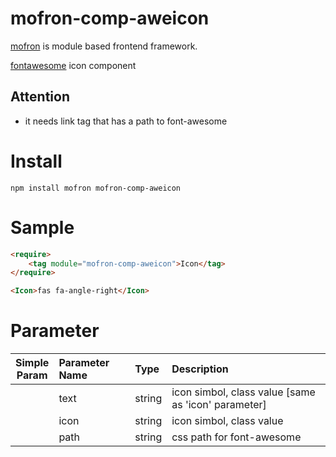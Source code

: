 # mofron-comp-aweicon
[mofron](https://mofron.github.io/mofron/) is module based frontend framework.

[fontawesome](https://fontawesome.com/) icon component

## Attention
 - it needs link tag that has a path to font-awesome

# Install
```
npm install mofron mofron-comp-aweicon
```

# Sample
```html
<require>
    <tag module="mofron-comp-aweicon">Icon</tag>
</require>

<Icon>fas fa-angle-right</Icon>
```
# Parameter

|Simple<br>Param | Parameter Name | Type | Description |
|:--------------:|:---------------|:-----|:------------|
| | text | string | icon simbol, class value [same as 'icon' parameter] |
| | icon | string | icon simbol, class value |
| | path | string | css path for font-awesome |

